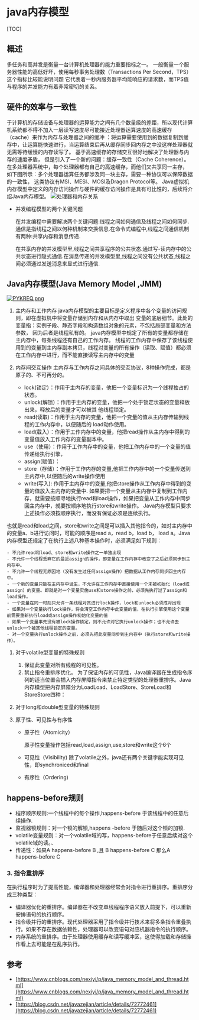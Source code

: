 # java内存模型

[TOC]

## 概述

多任务和高并发是衡量一台计算机处理器的能力重要指标之一。
一般衡量一个服务器性能的高低好坏，使用每秒事务处理数（Transactions Per Second，TPS）这个指标比较能说明问题
它代表着一秒内服务器平均能响应的请求数，而TPS值与程序的并发能力有着非常密切的关系。

## 硬件的效率与一致性

于计算机的存储设备与处理器的运算能力之间有几个数量级的差距，所以现代计算机系统都不得不加入一层读写速度尽可能接近处理器运算速度的高速缓存（cache）来作为内存与处理器之间的缓冲
：将运算需要使用到的数据复制到缓存中，让运算能快速进行，当运算结束后再从缓存同步回内存之中没这样处理器就无需等待缓慢的内存读写了。
基于高速缓存的存储交互很好地解决了处理器与内存的速度矛盾，
但是引入了一个新的问题：缓存一致性（Cache Coherence）。
在多处理器系统中，每个处理器都有自己的高速缓存，而他们又共享同一主存，
如下图所示：多个处理器运算任务都涉及同一块主存，需要一种协议可以保障数据的一致性，
这类协议有MSI、MESI、MOSI及Dragon Protocol等。
Java虚拟机内存模型中定义的内存访问操作与硬件的缓存访问操作是具有可比性的，后续将介绍Java内存模型。
![处理器和内存关系](http://wx3.sinaimg.cn/mw690/0060lm7Tly1ftl22oqprgj30lx0a1q6s.jpg)

- 并发编程模型的两个关键问题

  在并发编程中需要解决两个关键问题:线程之间如何通信及线程之间如何同步.通信是指线程之间以何种机制来交换信息.在命令式编程中,线程之间通信机制有两种:共享内存和消息传递.

  在共享内存的并发模型里,线程之间共享程序的公共状态.通过写-读内存中的公共状态进行隐式通信.在消息传递的并发模型里,线程之间没有公共状态,线程之间必须通过发送消息来显式进行通信.

## Java内存模型(Java Memory Model ,JMM)

[![PYKREQ.png](https://s1.ax1x.com/2018/07/24/PYKREQ.png)](https://imgchr.com/i/PYKREQ)

1. 主内存和工作内存
    java内存模型的主要目标是定义程序中各个变量的访问规则，即在虚拟机中将变量存储到内存和从内存中取出
    变量的底层细节。此处的变量指：实例子段、静态字段和构造数组对象的元素，不包括局部变量和方法参数，
    因为后者是线程私有的。
    java内存模型中规定了所有的变量都存储在主内存中，每条线程还有自己的工作内存。
    线程的工作内存中保存了该线程使用到的变量到主内存副本拷贝，线程对变量的所有操作（读取、赋值）都必须在工作内存中进行，而不能直接读写主内存中的变量

2. 内存间交互操作
    主内存与工作内存之间具体的交互协议，8种操作完成，都是原子的、不可再分的。
    - lock(锁定）：作用于主内存的变量，他把一个变量标识为一个线程独占的状态。
    - unlock(解锁）：作用于主内存的变量，他把一个处于锁定状态的变量释放出来，释放后的变量才可以被其
      他线程锁定。
    - read(读取)：作用于主内存的变量，他把一个变量的值从主内存传输到线程的工作内存中，以便随后的
      load动作使用。
    - load(载入）：作用于工作内存中的变量，他把read操作从主内存中得到的变量值放入工作内存的变量副本中。
    - use（使用）：作用于工作内存中的变量，他把工作内存中的一个变量的值传递给执行引擎，
    - assign(赋值）：
    - store（存储）：作用于工作内存的变量,他把工作内存中的一个变量传送到主内存中,以便随后的write操作使用
    - write(写入): 作用于主内存中的变量,他把store操作从工作内存中得到的变量的值放入主内存的变量中.
    如果要把一个变量从主内存中复制到工作内存，就需要按顺寻地执行read和load操作，如果把变量从工作内存中同步回主内存中，就要按顺序地执行store和write操作。
    Java内存模型只要求上述操作必须按顺序执行，而没有保证必须是连续执行。

  也就是read和load之间，store和write之间是可以插入其他指令的，如对主内存中的变量a、b进行访问时，可能的顺序是read a，read b，load b， load a。Java内存模型还规定了在执行上述八种基本操作时，必须满足如下规则：

    - 不允许read和load、store和write操作之一单独出现
    - 不允许一个线程丢弃它的最近assign的操作，即变量在工作内存中改变了之后必须同步到主内存中。
    - 不允许一个线程无原因地（没有发生过任何assign操作）把数据从工作内存同步回主内存中。
    - 一个新的变量只能在主内存中诞生，不允许在工作内存中直接使用一个未被初始化（load或assign）的变量。即就是对一个变量实施use和store操作之前，必须先执行过了assign和load操作。
    - 一个变量在同一时刻只允许一条线程对其进行lock操作，lock和unlock必须成对出现
    - 如果对一个变量执行lock操作，将会清空工作内存中此变量的值，在执行引擎使用这个变量前需要重新执行load或assign操作初始化变量的值
    - 如果一个变量事先没有被lock操作锁定，则不允许对它执行unlock操作；也不允许去unlock一个被其他线程锁定的变量。
    - 对一个变量执行unlock操作之前，必须先把此变量同步到主内存中（执行store和write操作）。

1. 对于volatile型变量的特殊规则
    1. 保证此变量对所有线程的可见性。
    2. 禁止指令重排序优化。
       为了保证内存的可见性，Java编译器在生成指令序列的适当位置会插入内存屏障指令来禁止特定类型的处理器重排序。Java内存模型把内存屏障分为LoadLoad、LoadStore、StoreLoad和StoreStore四种：

1. 对于long和double型变量的特殊规则

1. 原子性、可见性与有序性

   - 原子性（Atomicity）

     原子性变量操作包括read,load,assign,use,store和write这个6个

   - 可见性（Visibility)
     除了volatile之外，java还有两个关键字能实现可见性，即synchroniced和final

   - 有序性（Ordering)

## happens-before规则

- 程序顺序规则:一个线程中的每个操作,happens-before 于该线程中的任意后续操作.
- 监视器锁规则：对一个锁的解锁,happens -before 于随后对这个锁的加锁.
- volatile变量规则：对一个volatile域的写，happens-before于任意后续对这个volatile域的读。、
- 传递性：如果A happens-before B ,且 B happens-before C 那么A happens-before C

### 3. 指令重排序

在执行程序时为了提高性能，编译器和处理器经常会对指令进行重排序。重排序分成三种类型：

- 编译器优化的重排序。编译器在不改变单线程程序语义放入前提下，可以重新安排语句的执行顺序。
- 指令级并行的重排序。现代处理器采用了指令级并行技术来将多条指令重叠执行。如果不存在数据依赖性，处理器可以改变语句对应机器指令的执行顺序。
- 内存系统的重排序。由于处理器使用缓存和读写缓冲区，这使得加载和存储操作看上去可能是在乱序执行。

## 参考

- [https://www.cnblogs.com/nexiyi/p/java_memory_model_and_thread.html](https://www.cnblogs.com/nexiyi/p/java_memory_model_and_thread.html)
- [https://blog.csdn.net/javazejian/article/details/72772461](https://blog.csdn.net/javazejian/article/details/72772461)
